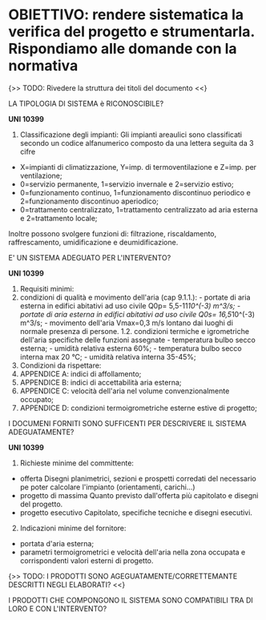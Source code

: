 # OBIETTIVO: rendere sistematica la verifica del progetto e strumentarla. Rispondiamo alle domande con la normativa

{>> TODO:
Rivedere la struttura dei titoli del documento
<<}

LA TIPOLOGIA DI SISTEMA è RICONOSCIBILE?

**UNI 10399**
1. Classificazione degli impianti:
Gli impianti areaulici sono classificati secondo un codice alfanumerico composto da una lettera seguita da 3 cifre

- X=impianti di climatizzazione, Y=imp. di termoventilazione e Z=imp. per ventilazione;
- 0=servizio permanente, 1=servizio invernale e 2=servizio estivo;
- 0=funzionamento continuo, 1=funzionamento discontinuo periodico e 2=funzionamento discontinuo aperiodico;
- 0=trattamento centralizzato, 1=trattamento centralizzato ad aria esterna e 2=trattamento locale;

Inoltre possono svolgere funzioni di: filtrazione, riscaldamento, raffrescamento, umidificazione e deumidificazione.

E' UN SISTEMA ADEGUATO PER L'INTERVENTO?

**UNI 10399**

1. Requisiti minimi:
  1. condizioni di qualità e movimento dell'aria (cap 9.1.1.):
    - portate di aria esterna in edifici abitativi ad uso civile Q0p= 5,5-11*10^(-3) m^3/s;
    - portate di aria esterna in edifici abitativi ad uso civile Q0s= 16,5*10^(-3) m^3/s;
    - movimento dell'aria Vmax=0,3 m/s lontano dai luoghi di normale presenza di persone.
  1.2. condizioni termiche e igrometriche dell'aria specifiche delle funzioni assegnate
    - temperatura bulbo secco esterna;
    - umidità relativa esterna 60%;
    - temperatura bulbo secco interna max 20 °C;
    - umidità relativa interna 35-45%;
2. Condizioni da rispettare:
  1. APPENDICE A: indici di affollamento;
  1. APPENDICE B: indici di accettabilità aria esterna;
  1. APPENDICE C: velocità dell'aria nel volume convenzionalmente occupato;
  1. APPENDICE D: condizioni termoigrometriche esterne estive di progetto;

I DOCUMENI FORNITI SONO SUFFICENTI PER DESCRIVERE IL SISTEMA ADEGUATAMENTE?

**UNI 10399**

1. Richieste minime del committente:
- offerta
Disegni planimetrici, sezioni e prospetti corredati del necessario pe poter calcolare l'impianto (orientamenti, carichi...)
- progetto di massima
Quanto previsto dall'offerta più capitolato e disegni del progetto.
- progetto esecutivo
Capitolato, specifiche tecniche e disegni esecutivi.
2. Indicazioni minime del fornitore:
- portata d'aria esterna;
- parametri termoigrometrici e velocità dell'aria nella zona occupata e corrispondenti valori esterni di progetto.

{>> TODO:
I PRODOTTI SONO AGEGUATAMENTE/CORRETTEMANTE DESCRITTI NEGLI ELABORATI?
<<}

I PRODOTTI CHE COMPONGONO IL SISTEMA SONO COMPATIBILI TRA DI LORO E CON L'INTERVENTO?
